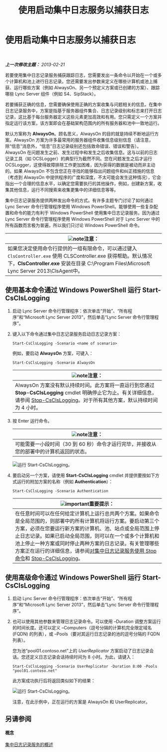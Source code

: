﻿---
title: 使用启动集中日志服务以捕获日志
TOCTitle: 使用启动集中日志服务以捕获日志
ms:assetid: 0512b9ce-7f5b-48eb-a79e-f3498bacf2de
ms:mtpsurl: https://technet.microsoft.com/zh-cn/library/JJ687958(v=OCS.15)
ms:contentKeyID: 49888287
ms.date: 05/19/2016
mtps_version: v=OCS.15
ms.translationtype: HT
---

# 使用启动集中日志服务以捕获日志

 

_**上一次修改主题：** 2013-02-21_

若要使用集中日志记录服务捕获跟踪日志，您需要发出一条命令以开始在一个或多个计算机和池上进行日志记录。您还需要发出参数来定义在哪些计算机或池上捕获、运行哪些方案（例如 AlwaysOn、另一个预定义方案或已创建的方案）、跟踪哪些 Lync Server 组件（例如 S4、SipStack）。

若要捕获正确的信息，您需要确保使用正确的方案收集与问题相关的信息。在集中日志记录服务中，方案是指基于服务器组件集合、日志记录级别和标志来打开日志记录，这比基于每台服务器定义这些元素更加高效和有用。您只需定义一个方案并指定运行该方案，该方案即会在基础架构范围内的所有服务器和池中一致地运行。

默认方案称为 **AlwaysOn**。顾名思义，AlwaysOn 的目的就是持续不断地运行方案。AlwaysOn 方案为许多最常用的服务器组件收集信息级别信息（请注意，除“信息”消息外，“信息”日志记录级别还包括致命错误、错误和警告）。AlwaysOn 在问题发生之前、发生过程中和发生之后收集信息。这与以前的日志记录工具（如 OCSLogger）的典型行为截然不同。您在问题发生之后才运行 OCSLogger，这使得故障排除工作更加困难，因为获得的数据是被动而非主动的。如果 AlwaysOn 不包含您正在寻找的能够指出问题组件和纠正措施的信息（考虑到 AlwaysOn 中提供程序的广度和深度，不太可能会发生这种情况），它会指出一个合理的信息水平，以确定您需要执行的其他操作，例如，创建新方案，收集其他信息，运行不同搜索来收集更集中的详细信息等等。

集中日志记录服务提供两种发出命令的方式。有许多主题专门讨论了如何通过 Lync Server 命令行管理程序使用 Windows PowerShell。能够使用一些复杂配置和命令的能力有利于 Windows PowerShell 使用集中日志记录服务。因为通过 Lync Server 命令行管理程序使用 Windows PowerShell 对于 Lync Server 中的所有函数而言极为普遍，所以我们只讨论 Windows PowerShell 命令。

<table>
<thead>
<tr class="header">
<th><img src="images/Dn783119.note(OCS.15).gif" title="note" alt="note" />注意：</th>
</tr>
</thead>
<tbody>
<tr class="odd">
<td>如果您决定使用命令行提供的一组有限命令，可以通过键入 <code>ClsController.exe</code> 使用 CLSController.exe 获得帮助。默认情况下，<strong>ClsController.exe</strong> 安装在目录 C:\Program Files\Microsoft Lync Server 2013\ClsAgent中。</td>
</tr>
</tbody>
</table>


## 使用基本命令通过 Windows PowerShell 运行 Start-CsClsLogging

1.  启动 Lync Server 命令行管理程序：依次单击“开始”、“所有程序”和“Microsoft Lync Server 2013”，然后单击“Lync Server 命令行管理程序”。

2.  键入以下命令通过集中日志记录服务启动日志记录方案：
    
        Start-CsClsLogging -Scenario <name of scenario>
    
    例如，要启动 **AlwaysOn** 方案，可键入：
    
        Start-CsClsLogging -Scenario AlwaysOn
    
    <table>
    <thead>
    <tr class="header">
    <th><img src="images/Dn783119.note(OCS.15).gif" title="note" alt="note" />注意：</th>
    </tr>
    </thead>
    <tbody>
    <tr class="odd">
    <td>AlwaysOn 方案没有默认持续时间。此方案将一直运行到您通过 <strong>Stop-CsClsLogging</strong> cmdlet 明确停止它为止。有关详细信息，请参阅 <a href="https://docs.microsoft.com/en-us/powershell/module/skype/Stop-CsClsLogging">Stop-CsClsLogging</a>。对于所有其他方案，默认持续时间为 4 小时。</td>
    </tr>
    </tbody>
    </table>


3.  按 Enter 运行命令。
    
    <table>
    <thead>
    <tr class="header">
    <th><img src="images/Dn783119.note(OCS.15).gif" title="note" alt="note" />注意：</th>
    </tr>
    </thead>
    <tbody>
    <tr class="odd">
    <td>可能需要一小段时间（30 到 60 秒）命令才运行完毕，并接收从您的部署中的计算机返回的状态。</td>
    </tr>
    </tbody>
    </table>
    
    ![运行 Start-CsClsLogging。](images/JJ687958.c5be7413-8cef-4de7-9712-944d20cc2fa4(OCS.15).jpg "运行 Start-CsClsLogging。")

4.  要启动另一个方案，请使用 **Start-CsClsLogging** cmdlet 并提供要按如下方式运行的附加方案的名称（例如 **Authentication**）：
    
        Start-CsClsLogging -Scenario Authentication
    
    <table>
    <thead>
    <tr class="header">
    <th><img src="images/Gg398794.important(OCS.15).gif" title="important" alt="important" />重要提示：</th>
    </tr>
    </thead>
    <tbody>
    <tr class="odd">
    <td>在任意时间可以在任何给定计算机上运行总共两个方案。如果命令是全局范围的，则部署中的所有计算机将运行方案。要启动第三个方案，必须在您要运行新方案的计算机、池、站点或全局范围上停止日志记录。如果已启动全局范围，则可以在一个或多个计算机和池上停止一种方案或同时停止两种方案的日志记录。有关管理哪些方案正在运行的详细信息，请参阅<a href="lync-server-2013-using-stop-for-the-centralized-logging-service.md">对集中日志记录服务使用 Stop 命令</a>和 <a href="https://docs.microsoft.com/en-us/powershell/module/skype/Stop-CsClsLogging">Stop-CsClsLogging</a>。</td>
    </tr>
    </tbody>
    </table>


## 使用高级命令通过 Windows PowerShell 运行 Start-CsClsLogging

1.  启动 Lync Server 命令行管理程序：依次单击“开始”、“所有程序”和“Microsoft Lync Server 2013”，然后单击“Lync Server 命令行管理程序”。

2.  也可以使用其他参数来管理日志记录命令。可以使用 –Duration 调整方案运行的时间长度。还可以定义 –Computers（逗号分隔的计算机完全限定域名 (FQDN) 的列表），或 –Pools（要对其运行日志记录的池的逗号分隔的 FQDN 列表）。
    
    您为池“pool01.contoso.net”上的 *UserReplicator* 方案启动了日志记录会话。您还定义日志记录会话持续时间为 8 小时。为此，请键入：
    
        Start-CsClsLogging -Scenario UserReplicator -Duration 8:00 -Pools "pool01.contoso.net"
    
    此方案成功执行后将返回类似如下的结果：
    
    ![运行 Start-CsClsLogging。](images/JJ687958.399f0c2e-c08c-40ab-b6c6-381dddc12fe9(OCS.15).jpg "运行 Start-CsClsLogging。")
    
    注意，在此示例中，正在运行的方案是 AlwaysOn 和 UserReplicator。

## 另请参阅

#### 概念

[集中日志记录服务的概述](lync-server-2013-overview-of-the-centralized-logging-service.md)

